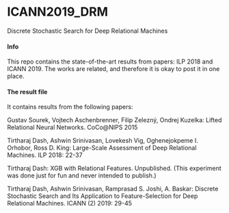 # ICANN2019_DRM
Discrete Stochastic Search for Deep Relational Machines

#### Info

This repo contains the state-of-the-art results from papers: ILP 2018 and ICANN 2019. The works are related, and therefore it is okay to post it in one place. 

#### The result file

It contains results from the following papers:

Gustav Sourek, Vojtech Aschenbrenner, Filip Zelezný, Ondrej Kuzelka:
Lifted Relational Neural Networks. CoCo@NIPS 2015

Tirtharaj Dash, Ashwin Srinivasan, Lovekesh Vig, Oghenejokpeme I. Orhobor, Ross D. King:
Large-Scale Assessment of Deep Relational Machines. ILP 2018: 22-37

Tirtharaj Dash:
XGB with Relational Features. Unpublished. (This experiment was done just for fun and never intended to publish.)

Tirtharaj Dash, Ashwin Srinivasan, Ramprasad S. Joshi, A. Baskar:
Discrete Stochastic Search and Its Application to Feature-Selection for Deep Relational Machines. ICANN (2) 2019: 29-45
